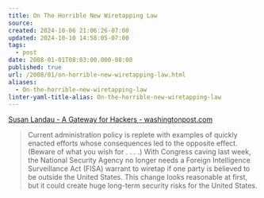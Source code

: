 ```yaml
---
title: On The Horrible New Wiretapping Law
source: 
created: 2024-10-06 21:06:26-07:00
updated: 2024-10-10 14:58:05-07:00
tags:
  - post
date: 2008-01-01T08:03:00.000-08:00
published: true
url: /2008/01/on-horrible-new-wiretapping-law.html
aliases:
  - On-the-horrible-new-wiretapping-law
linter-yaml-title-alias: On-the-horrible-new-wiretapping-law
---
```



  
  
[Susan Landau - A Gateway for Hackers - washingtonpost.com](https://www.washingtonpost.com/wp-dyn/content/article/2007/08/08/AR2007080801961.html)  

> Current administration policy is replete with examples of quickly enacted efforts whose consequences led to the opposite effect. (Beware of what you wish for . . . .) With Congress caving last week, the National Security Agency no longer needs a Foreign Intelligence Surveillance Act (FISA) warrant to wiretap if one party is believed to be outside the United States. This change looks reasonable at first, but it could create huge long-term security risks for the United States.